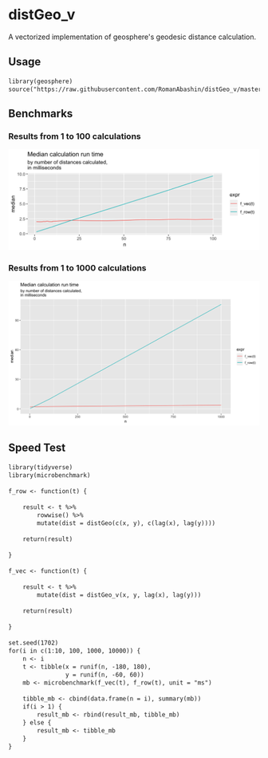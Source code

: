 # distGeo_v
A vectorized implementation of geosphere's geodesic distance calculation.

## Usage

    library(geosphere)
    source("https://raw.githubusercontent.com/RomanAbashin/distGeo_v/master/distGeo_v.R")

## Benchmarks

### Results from 1 to 100 calculations
![Result 1:100](img/result_1.png)

### Results from 1 to 1000 calculations
![Result 1:1000](img/result_2.png)




## Speed Test

    library(tidyverse)
    library(microbenchmark)

    f_row <- function(t) {

        result <- t %>%
            rowwise() %>%
            mutate(dist = distGeo(c(x, y), c(lag(x), lag(y)))) 

        return(result)

    }

    f_vec <- function(t) {

        result <- t %>%
            mutate(dist = distGeo_v(x, y, lag(x), lag(y))) 

        return(result)

    }

    set.seed(1702)
    for(i in c(1:10, 100, 1000, 10000)) {
        n <- i
        t <- tibble(x = runif(n, -180, 180),
                    y = runif(n, -60, 60))
        mb <- microbenchmark(f_vec(t), f_row(t), unit = "ms")

        tibble_mb <- cbind(data.frame(n = i), summary(mb))
        if(i > 1) {
            result_mb <- rbind(result_mb, tibble_mb)
        } else {
            result_mb <- tibble_mb
        }
    }
